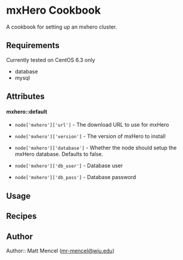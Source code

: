 mxHero Cookbook
===============

A cookbook for setting up an mxhero cluster.

Requirements
------------

Currently tested on CentOS 6.3 only

- database
- mysql

Attributes
----------

#### mxhero::default

- `node['mxhero']['url']` - The download URL to use for mxHero
- `node['mxhero']['version']` - The version of mxHero to install

- `node['mxhero']['database']` - Whether the node should setup the mxHero database.  Defaults to false.
- `node['mxhero']['db_user']` - Database user
- `node['mxhero']['db_pass']` - Database password

Usage
-----

Recipes
-------

Author
------

Author:: Matt Mencel (<mr-mencel@wiu.edu>)
